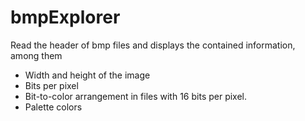 # bmpExplorer

Read the header of bmp files and displays the contained information, among them
* Width and height of the image
* Bits per pixel
* Bit-to-color arrangement in files with 16 bits per pixel.
* Palette colors
